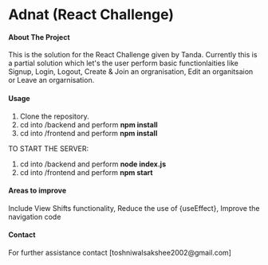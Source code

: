 # Adnat (React Challenge)

<h4>About The Project</h4>

This is the solution for the React Challenge given by Tanda. Currently this is a partial solution which let's the user perform basic functionlaities like Signup, Login, Logout, Create & Join an orgranisation, Edit an organitsaion or Leave an orgarnisation. 

<h4>Usage</h4>

1. Clone the repository.
2. cd into /backend and perform **npm install**
3. cd into /frontend and perform **npm install**

TO START THE SERVER:
1. cd into /backend and perform **node index.js**
2. cd into /frontend and perform **npm start**

<h4>Areas to improve</h4>
Include View Shifts functionality, Reduce the use of {useEffect}, Improve the navigation code

<h4>Contact</h4>
For further assistance contact [toshniwalsakshee2002@gmail.com]
